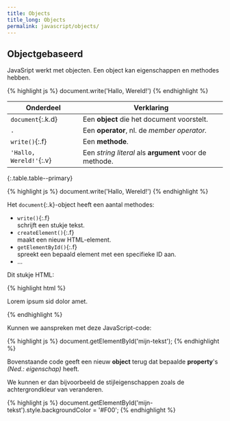 ```yaml
---
title: Objects
title_long: Objects
permalink: javascript/objects/
---
```


Objectgebaseerd
---------------

JavaSript werkt met objecten. Een object kan eigenschappen en methodes hebben.

{% highlight js %}
document.write('Hallo, Wereld!')
{% endhighlight %}

| Onderdeel               | Verklaring                                             |
|-------------------------|--------------------------------------------------------|
| `document`{:.k.d}       | Een **object** die het document voorstelt.             |
| `.`                     | Een **operator**, nl. de *member operator.*            |
| `write()`{:.f}          | Een **methode**.                                       |
| `'Hallo, Wereld!'`{:.v} | Een *string literal* als **argument** voor de methode. |
{:.table.table--primary}

{% highlight js %}
document.write('Hallo, Wereld!')
{% endhighlight %}

Het `document`{:.k}-object heeft een aantal methodes:

  - `write()`{:.f}  
    schrijft een stukje tekst.
  - `createElement()`{:.f}  
    maakt een nieuw HTML-element.
  - `getElementById()`{:.f}  
    spreekt een bepaald element met een specifieke ID aan.
  - …

Dit stukje HTML:

{% highlight html %}
<p id="mijn-tekst">Lorem ipsum sid dolor amet.</p>
{% endhighlight %}

Kunnen we aanspreken met deze JavaScript-code:

{% highlight js %}
document.getElementById('mijn-tekst');
{% endhighlight %}

Bovenstaande code geeft een nieuw **object** terug dat bepaalde **property**'s *(Ned.: eigenschap)* heeft.

We kunnen er dan bijvoorbeeld de stijleigenschappen zoals de achtergrondkleur van veranderen.

{% highlight js %}
document.getElementById('mijn-tekst').style.backgroundColor = '#F00';
{% endhighlight %}